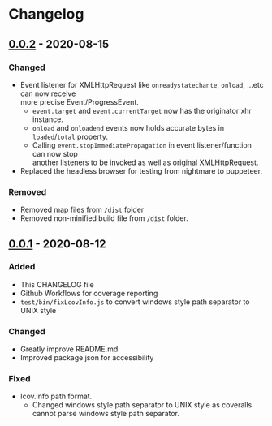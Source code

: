 # Changelog

<!-- ## [Unreleased] -->

## [0.0.2] - 2020-08-15

### Changed
- Event listener for XMLHttpRequest like `onreadystatechante`, `onload`, ...etc can now receive  
  more precise Event/ProgressEvent.
  - `event.target` and `event.currentTarget` now has the originator xhr instance.
  - `onload` and `onloadend` events now holds accurate bytes in `loaded`/`total` property.
  - Calling `event.stopImmediatePropagation` in event listener/function can now stop  
    another listeners to be invoked as well as original XMLHttpRequest.
- Replaced the headless browser for testing from nightmare to puppeteer.

### Removed
- Removed map files from `/dist` folder
- Removed non-minified build file from `/dist` folder.

## [0.0.1] - 2020-08-12

### Added

- This CHANGELOG file
- Github Workflows for coverage reporting
- `test/bin/fixLcovInfo.js` to convert windows style path separator to UNIX style 

### Changed
- Greatly improve README.md
- Improved package.json for accessibility

### Fixed
- lcov.info path format.  
  * Changed windows style path separator to UNIX style as coveralls cannot parse windows style path separator.
  
[Unreleased]: https://github.com/Hinaser/xspy/compare/v0.0.2...v0.0.3
[0.0.2]: https://github.com/Hinaser/xspy/releases/tag/v0.0.2
[0.0.1]: https://github.com/Hinaser/xspy/releases/tag/v0.0.1
